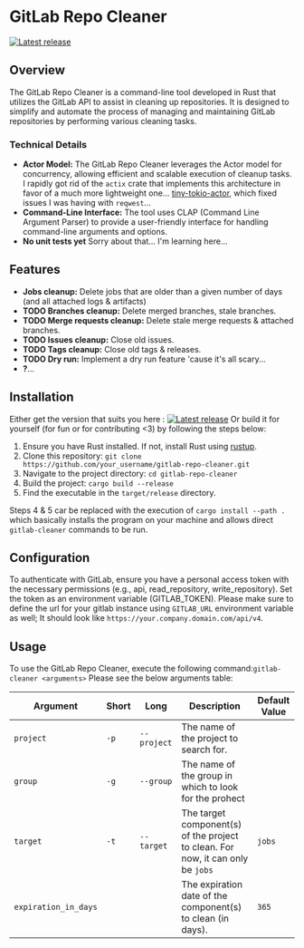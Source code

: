 # GitLab Repo Cleaner

[![Latest release](https://img.shields.io/github/v/release/LucasBob/GitlabCleaner)](https://github.com/LucasBob/GitlabCleaner/releases/latest) 

## Overview

The GitLab Repo Cleaner is a command-line tool developed in Rust that utilizes the GitLab API to assist in cleaning up repositories. It is designed to simplify and automate the process of managing and maintaining GitLab repositories by performing various cleaning tasks.

### Technical Details

- **Actor Model:** The GitLab Repo Cleaner leverages the Actor model for concurrency, allowing efficient and scalable execution of cleanup tasks. I rapidly got rid of the `actix` crate that implements this architecture in favor of a much more lightweight one... [tiny-tokio-actor](https://github.com/fdeantoni/tiny-tokio-actor), which fixed issues I was having with `reqwest`...
- **Command-Line Interface:** The tool uses CLAP (Command Line Argument Parser) to provide a user-friendly interface for handling command-line arguments and options.
- **No unit tests yet** Sorry about that... I'm learning here...

## Features

- **Jobs cleanup:** Delete jobs that are older than a given number of days (and all attached logs & artifacts)
- **TODO Branches cleanup:** Delete merged branches, stale branches.
- **TODO Merge requests cleanup:** Delete stale merge requests & attached branches.
- **TODO Issues cleanup:** Close old issues.
- **TODO Tags cleanup:** Close old tags & releases.
- **TODO Dry run:** Implement a dry run feature 'cause it's all scary...
- **?**...

## Installation

Either get the version that suits you here : [![Latest release](https://img.shields.io/github/v/release/LucasBob/GitlabCleaner)](https://github.com/LucasBob/GitlabCleaner/releases/latest) 
Or build it for yourself (for fun or for contributing <3) by following the steps below:

1. Ensure you have Rust installed. If not, install Rust using [rustup](https://rustup.rs/).
2. Clone this repository: `git clone https://github.com/your_username/gitlab-repo-cleaner.git`
3. Navigate to the project directory: `cd gitlab-repo-cleaner`
4. Build the project: `cargo build --release`
5. Find the executable in the `target/release` directory.

Steps 4 & 5 car be replaced with the execution of `cargo install --path .` which basically installs the program on your machine and allows direct `gitlab-cleaner` commands to be run. 

## Configuration

To authenticate with GitLab, ensure you have a personal access token with the necessary permissions (e.g., api, read_repository, write_repository). Set the token as an environment variable (GITLAB_TOKEN).
Please make sure to define the url for your gitlab instance using `GITLAB_URL` environment variable as well; It should look like `https://your.company.domain.com/api/v4`.


## Usage

To use the GitLab Repo Cleaner, execute the following command:`gitlab-cleaner <arguments>`
Please see the below arguments table: 

| Argument                | Short | Long           | Description                                                            | Default Value |
|-------------------------|-------|----------------|------------------------------------------------------------------------|---------------|
| `project`               | `-p`  | `--project`    | The name of the project to search for.                                 |     |
| `group`               | `-g`  | `--group`    | The name of the group in which to look for the prohect                                 |     |
| `target`                | `-t`  | `--target`     | The target component(s) of the project to clean. For now, it can only be `jobs` | `jobs`        |
| `expiration_in_days`    |       |                | The expiration date of the component(s) to clean (in days).            | `365`         |

